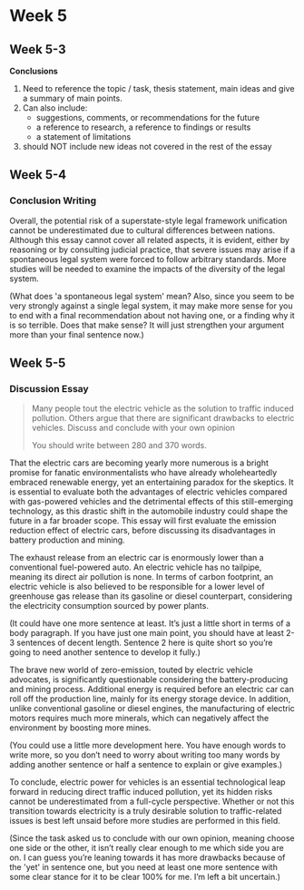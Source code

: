 # Week 5

## Week 5-3

**Conclusions**

1. Need to reference the topic / task, thesis statement, main ideas and give a
   summary of main points.
2. Can also include:
   - suggestions, comments, or recommendations for the future
   - a reference to research, a reference to findings or results
   - a statement of limitations
3. should NOT include new ideas not covered in the rest of the essay

## Week 5-4

### Conclusion Writing

Overall, the potential risk of a superstate-style legal framework unification
cannot be underestimated due to cultural differences between nations.
Although this essay cannot cover all related aspects, it is evident, either by
reasoning or by consulting judicial practice, that severe issues may arise if a
spontaneous legal system were forced to follow arbitrary standards.
More studies will be needed to examine the impacts of the diversity of the legal system.

(What does 'a spontaneous legal system' mean?
Also, since you seem to be very strongly against a single legal system, it may
make more sense for you to end with a final recommendation about not having
one, or a finding why it is so terrible.
Does that make sense?
It will just strengthen your argument more than your final sentence now.)

## Week 5-5

### Discussion Essay

> Many people tout the electric vehicle as the solution to traffic induced
> pollution.
> Others argue that there are significant drawbacks to electric vehicles.
> Discuss and conclude with your own opinion
>
> You should write between 280 and 370 words.

That the electric cars are becoming yearly more numerous is a bright promise
for fanatic environmentalists who have already wholeheartedly embraced
renewable energy, yet an entertaining paradox for the skeptics.
It is essential to evaluate both the advantages of electric vehicles compared
with gas-powered vehicles and the detrimental effects of this still-emerging
technology, as this drastic shift in the automobile industry could shape the
future in a far broader scope.
This essay will first evaluate the emission reduction effect of electric cars,
before discussing its disadvantages in battery production and mining.

The exhaust release from an electric car is enormously lower than a
conventional fuel-powered auto.
An electric vehicle has no tailpipe, meaning its direct air pollution is none.
In terms of carbon footprint, an electric vehicle is also believed to be
responsible for a lower level of greenhouse gas release than its gasoline or
diesel counterpart, considering the electricity consumption sourced by power
plants.

(It could have one more sentence at least.
It’s just a little short in terms of a body paragraph.
If you have just one main point, you should have at least 2-3 sentences of
decent length.
Sentence 2 here is quite short so you’re going to need another sentence to
develop it fully.)

The brave new world of zero-emission, touted by electric vehicle advocates, is
significantly questionable considering the battery-producing and mining
process.
Additional energy is required before an electric car can roll off the
production line, mainly for its energy storage device.
In addition, unlike conventional gasoline or diesel engines, the manufacturing
of electric motors requires much more minerals, which can negatively affect the
environment by boosting more mines.

(You could use a little more development here.
You have enough words to write more, so you don’t need to worry about writing
too many words by adding another sentence or half a sentence to explain or give
examples.)

To conclude, electric power for vehicles is an essential technological leap
forward in reducing direct traffic induced pollution, yet its hidden risks
cannot be underestimated from a full-cycle perspective.
Whether or not this transition towards electricity is a truly desirable
solution to traffic-related issues is best left unsaid before more studies are
performed in this field.

(Since the task asked us to conclude with our own opinion, meaning choose one
side or the other, it isn’t really clear enough to me which side you are on.
I can guess you’re leaning towards it has more drawbacks because of the 'yet'
in sentence one, but you need at least one more sentence with some clear
stance for it to be clear 100% for me.
I’m left a bit uncertain.)
